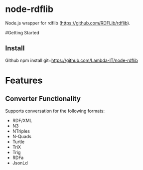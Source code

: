 # node-rdflib
Node.js wrapper for rdflib (https://github.com/RDFLib/rdflib).

#Getting Started

## Install
Github
npm install git+https://github.com/Lambda-IT/node-rdflib

# Features
## Converter Functionality
Supports conversation for the following formats:
- RDF/XML
- N3
- NTriples
- N-Quads
- Turtle
- TriX
- Trig
- RDFa
- JsonLd





